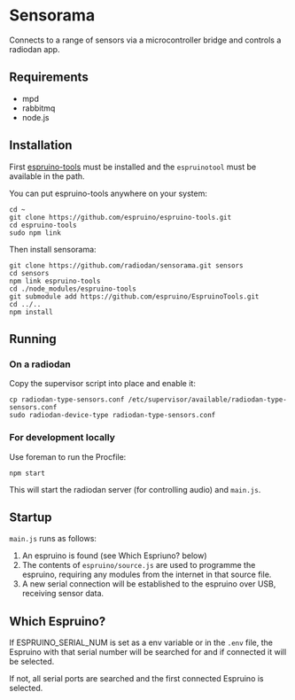 Sensorama
====

Connects to a range of sensors via a microcontroller
bridge and controls a radiodan app.

## Requirements

- mpd
- rabbitmq
- node.js

## Installation

First [espruino-tools](https://github.com/espruino/espruino-tools) must be installed and the `espruinotool` must be available in the path.

You can put espruino-tools anywhere on your system:

    cd ~
    git clone https://github.com/espruino/espruino-tools.git
    cd espruino-tools
    sudo npm link

Then install sensorama:

    git clone https://github.com/radiodan/sensorama.git sensors
    cd sensors
    npm link espruino-tools
    cd ./node_modules/espruino-tools
    git submodule add https://github.com/espruino/EspruinoTools.git
    cd ../..
    npm install

## Running

### On a radiodan

Copy the supervisor script into place and enable it:

    cp radiodan-type-sensors.conf /etc/supervisor/available/radiodan-type-sensors.conf
    sudo radiodan-device-type radiodan-type-sensors.conf

### For development locally

Use foreman to run the Procfile:

    npm start

This will start the radiodan server (for controlling audio) and `main.js`.

## Startup

`main.js` runs as follows:

1. An espruino is found (see Which Espriuno? below)
2. The contents of `espruino/source.js` are used to programme the espruino, requiring any modules from the internet in that source file.
3. A new serial connection will be established to the espruino over USB, receiving sensor data.

## Which Espruino?

If ESPRUINO_SERIAL_NUM is set as a env variable or in the `.env` file, the Espruino with that serial number will be searched for and if connected it will be selected.

If not, all serial ports are searched and the first connected Espruino is selected.